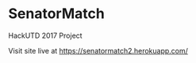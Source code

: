 # SenatorMatch
HackUTD 2017 Project

Visit site live at <a href="https://senatormatch2.herokuapp.com/">https://senatormatch2.herokuapp.com/</a>
